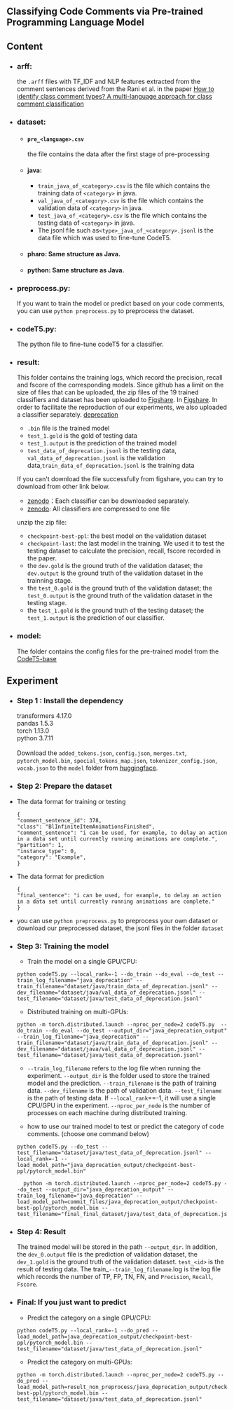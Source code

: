 ## Classifying Code Comments via Pre-trained Programming Language Model


## Content
- ### arff: 
    the `.arff` files with TF_IDF and NLP features extracted from the comment sentences derived from the  Rani et al. in the paper [How to identify class comment types? A multi-language approach for class comment classification](https://www.sciencedirect.com/science/article/pii/S0164121221001448)
- ### dataset:
  - #### `pre_<language>.csv`
    the file contains the data after the first stage of pre-processing
  - #### java: 
    - `train_java_of_<category>.csv` is the file which contains the training data of `<category>` in java.
    - `val_java_of_<category>.csv` is the file which contains the validation  data of `<category>` in java.
    - `test_java_of_<category>.csv` is the file which contains the testing data of `<category>` in java.
    - The jsonl file such as`<type>_java_of_<category>.jsonl` is the data file which was used to fine-tune CodeT5.
  - #### pharo: Same structure as Java.
  - #### python: Same structure as Java.
- ### preprocess.py: 
    If you want to train the model or predict based on your code comments, you can use `python preprocess.py` to preprocess the dataset. 
- ### codeT5.py: 
    The python file to fine-tune codeT5 for a classifier.
- ### result: 
    This folder contains the training logs, which record the precision, recall  and fscore of the corresponding models. Since github has a limit on the size of files that can be uploaded, the zip files of the 19 trained classifiers and dataset has been uploaded to [Figshare](https://figshare.com/articles/dataset/Classifier_zip/22083500). 
    In [Figshare](https://figshare.com/articles/dataset/java_deprecation/22084031). 
    In order to facilitate the reproduction of our experiments, we also uploaded a classifier separately. [deprecation](https://figshare.com/articles/dataset/java_deprecation/22084031)
    - `.bin` file is the trained model
    - `test_1.gold` is the gold of testing data
    - `test_1.output` is the prediction of the trained model
    - `test_data_of_deprecation.jsonl` is the testing data,  `val_data_of_deprecation.jsonl` is the validation data,`train_data_of_deprecation.jsonl` is the training data
    
    If you can't download the file successfully from figshare, you can try to download from other link below.
    - [zenodo](https://www.zenodo.org/record/7659286#.Y_Q973ZBzEY)：Each classifier can be downloaded separately.
    - [zenodo](https://www.zenodo.org/record/7659231#.Y_Q_t3ZBzEY): All classifiers are compressed to one file
    
    unzip the zip file:

    - `checkpoint-best-ppl`: the best model on the validation dataset
    - `checkpoint-last`: the last model in the training. We used it to test the testing dataset to calculate the precision, recall, fscore recorded in the paper.
    - the `dev.gold` is the ground truth of the validation dataset; the `dev.output` is the ground truth of the validation dataset in the trainning stage. 
    - the `test_0.gold` is the ground truth of the validation dataset; the `test_0.output` is the ground truth of the validation dataset in the testing stage.
    - the `test_1.gold` is the ground truth of the testing dataset; the `test_1.output` is the prediction of our classifier.
    

- ### model:
  The folder contains the config files for the pre-trained model from the [CodeT5-base](https://huggingface.co/Salesforce/codet5-base/tree/main)

## Experiment
- ### Step 1 : Install the dependency
  transformers 4.17.0  
  pandas 1.5.3 \
  torch 1.13.0 \
  python 3.7.11 \
  \
  Download the `added_tokens.json`, `config.json`, `merges.txt`, `pytorch_model.bin`, `special_tokens_map.json`, `tokenizer_config.json`, `vocab.json` to the `model` folder from [huggingface](https://huggingface.co/Salesforce/codet5-base/tree/main).
- ### Step 2: Prepare the dataset 
- The data format for training or testing
  ```
  {
  "comment_sentence_id": 378,
  "class": "BlInfiniteItemAnimationsFinished",
  "comment_sentence": "i can be used, for example, to delay an action in a data set until currently running animations are complete.",
  "partition": 1,
  "instance_type": 0,
  "category": "Example",
  }
  ```
- The data format for prediction 
  ```
  {
  "final_sentence": "i can be used, for example, to delay an action in a data set until currently running animations are complete."
  }
  ```
- you can use `python preprocess.py` to preprocess your own dataset or download our preprocessed dataset, the jsonl files in the folder `dataset`
- ### Step 3: Training the model
    - Train the model on a single GPU/CPU:
    ```commandline
    python codeT5.py --local_rank=-1 --do_train --do_eval --do_test --train_log_filename="java_deprecation" --train_filename="dataset/java/train_data_of_deprecation.jsonl" --dev_filename="dataset/java/val_data_of_deprecation.jsonl" --test_filename="dataset/java/test_data_of_deprecation.jsonl"
    ```
  
    - Distributed training on multi-GPUs: 
    ```commandline
    python -m torch.distributed.launch --nproc_per_node=2 codeT5.py  --do_train --do_eval --do_test --output_dir="java_deprecation_output" --train_log_filename="java_deprecation" --train_filename="dataset/java/train_data_of_deprecation.jsonl" --dev_filename="dataset/java/val_data_of_deprecation.jsonl" --test_filename="dataset/java/test_data_of_deprecation.jsonl"
    ```    
    - `--train_log_filename` refers to the log file when running the experiment. `--output_dir` is the folder used to store the trained model and the prediction. `--train_filename` is the path of training data. `--dev_filename` is the path of validation data.  `--test_filename` is the path of testing data. If `--local_rank`==-1, it will  use a single CPU/GPU in the experiment. `--nproc_per_node` is the number of processes on each machine during distributed training.
  
    - how to use our trained model to test or predict the category of code comments. (choose one command below)
    ```commandline
    python codeT5.py --do_test --test_filename="dataset/java/test_data_of_deprecation.jsonl" --local_rank=-1 --load_model_path="java_deprecation_output/checkpoint-best-ppl/pytorch_model.bin"
  ```
  
  ```commandline
    python -m torch.distributed.launch --nproc_per_node=2 codeT5.py --do_test --output_dir="java_deprecation_output" --train_log_filename="java_deprecation" --load_model_path=commit_files/java_deprecation_output/checkpoint-best-ppl/pytorch_model.bin --test_filename="final_final_dataset/java/test_data_of_deprecation.jsonl"
  ```
- ### Step 4: Result
  The trained model will be stored in the path `--output_dir`. In addition, the `dev_0.output` file is the prediction of validation dataset, the `dev_1.gold` is the ground truth of the validation dataset. `test_<id>` is the result of testing data. The train_`--train_log_filename`.log is the log file which records the number of TP, FP, TN, FN, and `Precision`, `Recall`, `Fscore`.

- ### Final: If you just want to predict
    - Predict the category on a single GPU/CPU:
    ``` commandline
    python codeT5.py --local_rank=-1 --do_pred --load_model_path=java_deprecation_output/checkpoint-best-ppl/pytorch_model.bin --test_filename="dataset/java/test_data_of_deprecation.jsonl"
    ```  

  - Predict the category on multi-GPUs:
  ```commandline
  python -m torch.distributed.launch --nproc_per_node=2 codeT5.py --do_pred --load_model_path=result_non_preprocess/java_deprecation_output/checkpoint-best-ppl/pytorch_model.bin --test_filename="dataset/java/test_data_of_deprecation.jsonl"
   ```
  

  
        


